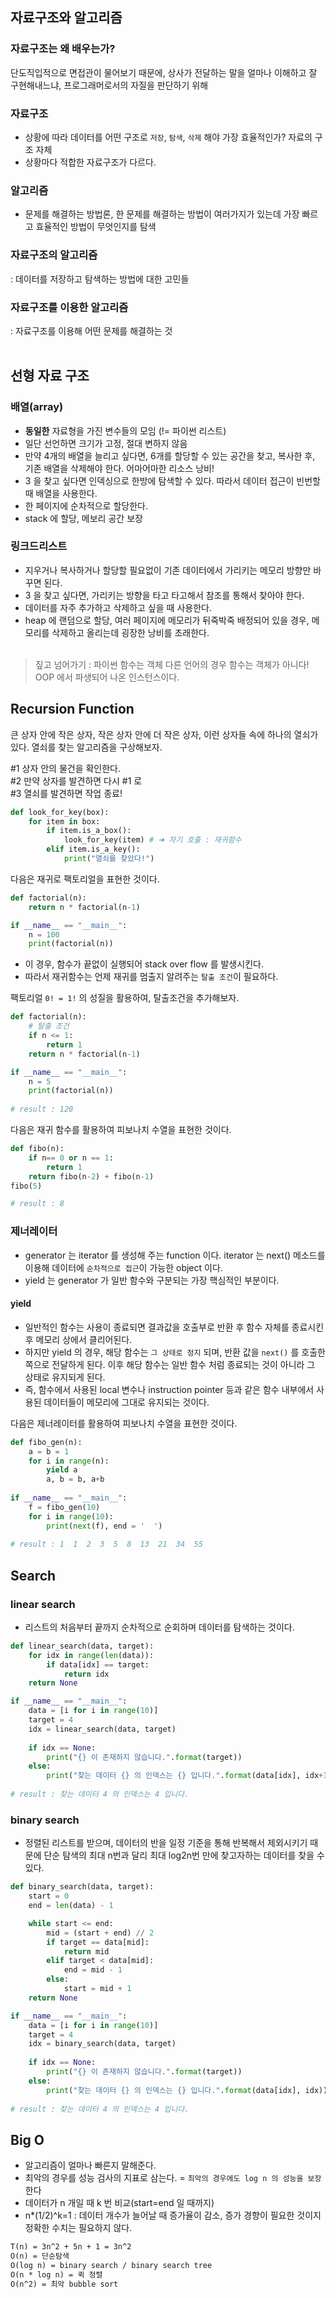 ## 자료구조와 알고리즘
### 자료구조는 왜 배우는가?
단도직입적으로 면접관이 물어보기 때문에, 상사가 전달하는 말을 얼마나 이해하고 잘 구현해내느냐, 프로그래머로서의 자질을 판단하기 위해

### 자료구조
- 상황에 따라 데이터를 어떤 구조로 `저장`, `탐색`, `삭제` 해야 가장 효율적인가? 자료의 구조 자체
- 상황마다 적합한 자료구조가 다르다.

### 알고리즘
- 문제를 해결하는 방법론, 한 문제를 해결하는 방법이 여러가지가 있는데 가장 빠르고 효율적인 방법이 무엇인지를 탐색

### 자료구조의 알고리즘
: 데이터를 저장하고 탐색하는 방법에 대한 고민들

### 자료구조를 이용한 알고리즘
: 자료구조를 이용해 어떤 문제를 해결하는 것
<br><br>

## 선형 자료 구조
### 배열(array)
- **동일한** 자료형을 가진 변수들의 모임 (!= 파이썬 리스트)
- 일단 선언하면 크기가 고정, 절대 변하지 않음
- 만약 4개의 배열을 늘리고 싶다면, 6개를 할당할 수 있는 공간을 찾고, 복사한 후, 기존 배열을 삭제해야 한다. 어마어마한 리소스 낭비!
- 3 을 찾고 싶다면 인덱싱으로 한방에 탐색할 수 있다. 따라서 데이터 접근이 빈번할 때 배열을 사용한다.
- 한 페이지에 순차적으로 할당한다.
- stack 에 할당, 메보리 공간 보장

### 링크드리스트
- 지우거나 복사하거나 할당할 필요없이 기존 데이터에서 가리키는 메모리 방향만 바꾸면 된다.
- 3 을 찾고 싶다면, 가리키는 방향을 타고 타고해서 참조를 통해서 찾아야 한다.
- 데이터를 자주 추가하고 삭제하고 싶을 때 사용한다.
- heap 에 랜덤으로 할당, 여러 페이지에 메모리가 뒤죽박죽 배정되어 있을 경우, 메모리를 삭제하고 올리는데 굉장한 낭비를 초래한다.
<br><br>

> 짚고 넘어가기 : 파이썬 함수는 객체 다른 언어의 경우 함수는 객체가 아니다!
OOP 에서 파생되어 나온 인스턴스이다.

## Recursion Function
큰 상자 안에 작은 상자, 작은 상자 안에 더 작은 상자, 이런 상자들 속에 하나의 열쇠가 있다. 열쇠를 찾는 알고리즘을 구상해보자.

\#1 상자 안의 물건을 확인한다. <br>
\#2 만약 상자를 발견하면 다시 \#1 로 <br>
\#3 열쇠를 발견하면 작업 종료!

```python
def look_for_key(box):
	for item in box:
		if item.is_a_box():
			look_for_key(item) # ➜ 자기 호출 : 재귀함수
		elif item.is_a_key():
			print("열쇠를 찾았다!")
```

다음은 재귀로 팩토리얼을 표현한 것이다.

```python
def factorial(n):
    return n * factorial(n-1)

if __name__ == "__main__":
    n = 100
    print(factorial(n))
```
- 이 경우, 함수가 끝없이 실행되어 stack over flow 를 발생시킨다. 
- 따라서 재귀함수는 언제 재귀를 멈출지 알려주는 `탈출 조건`이 필요하다.

팩토리얼 `0! = 1!` 의 성질을 활용하여, 탈출조건을 추가해보자.

```python
def factorial(n):
    # 탈출 조건
    if n <= 1:
        return 1
    return n * factorial(n-1)

if __name__ == "__main__":
    n = 5
    print(factorial(n))
    
# result : 120
```

다음은 재귀 함수를 활용하여 피보나치 수열을 표현한 것이다.

```python
def fibo(n):
    if n== 0 or n == 1:
        return 1
    return fibo(n-2) + fibo(n-1)
fibo(5)

# result : 8
```

### 제너레이터
- generator 는 iterator 를 생성해 주는 function 이다. iterator 는 next() 메소드를 이용해 데이터에 `순차적으로 접근`이 가능한 object 이다.
- yield 는 generator 가 일반 함수와 구분되는 가장 핵심적인 부분이다.

#### yield
- 일반적인 함수는 사용이 종료되면 결과값을 호출부로 반환 후 함수 자체를 종료시킨 후 메모리 상에서 클리어된다.
- 하지만 yield 의 경우, 해당 함수는 `그 상태로 정지` 되며, 반환 값을 `next()` 를 호출한 쪽으로 전달하게 된다. 이후 해당 함수는 일반 함수 처럼 종료되는 것이 아니라 그 상태로 유지되게 된다. 
- 즉, 함수에서 사용된 local 변수나 instruction pointer 등과 같은 함수 내부에서 사용된 데이터들이 메모리에 그대로 유지되는 것이다.

다음은 제너레이터를 활용하여 피보나치 수열을 표현한 것이다.

```python
def fibo_gen(n):
    a = b = 1
    for i in range(n):
        yield a
        a, b = b, a+b
        
if __name__ == "__main__":
    f = fibo_gen(10)
    for i in range(10):
        print(next(f), end = '  ')
        
# result : 1  1  2  3  5  8  13  21  34  55
```

## Search
### linear search
- 리스트의 처음부터 끝까지 순차적으로 순회하며 데이터를 탐색하는 것이다.

```python
def linear_search(data, target):
    for idx in range(len(data)):
        if data[idx] == target:
            return idx
    return None

if __name__ == "__main__":
    data = [i for i in range(10)]
    target = 4
    idx = linear_search(data, target)
    
    if idx == None:
        print("{} 이 존재하지 않습니다.".format(target))
    else:
        print("찾는 데이터 {} 의 인덱스는 {} 입니다.".format(data[idx], idx+1))
        
# result : 찾는 데이터 4 의 인덱스는 4 입니다.
```

### binary search
- 정렬된 리스트를 받으며, 데이터의 반을 일정 기준을 통해 반복해서 제외시키기 때문에 단순 탐색의 최대 n번과 달리 최대 log2n번 만에 찾고자하는 데이터를 찾을 수 있다. 

```python
def binary_search(data, target):
    start = 0
    end = len(data) - 1

    while start <= end:
        mid = (start + end) // 2
        if target == data[mid]:
            return mid
        elif target < data[mid]:
            end = mid - 1
        else:
            start = mid + 1
    return None

if __name__ == "__main__":
    data = [i for i in range(10)]
    target = 4
    idx = binary_search(data, target)
    
    if idx == None:
        print("{} 이 존재하지 않습니다.".format(target))
    else:
        print("찾는 데이터 {} 의 인덱스는 {} 입니다.".format(data[idx], idx))
        
# result : 찾는 데이터 4 의 인덱스는 4 입니다.
```

## Big O
- 알고리즘이 얼마나 빠른지 말해준다.
- 최악의 경우를 성능 검사의 지표로 삼는다. = `최악의 경우에도 log n 의 성능을 보장`한다
- 데이터가 n 개일 때 k 번 비교(start=end 일 때까지)
- n\*(1/2)^k=1 : 데이터 개수가 늘어날 때 증가율이 감소, 증가 경향이 필요한 것이지 정확한 수치는 필요하지 않다. 

```txt
T(n) = 3n^2 + 5n + 1 = 3n^2
O(n) = 단순탐색
O(log n) = binary search / binary search tree
O(n * log n) = 퀵 정렬
O(n^2) = 최악 bubble sort
```
